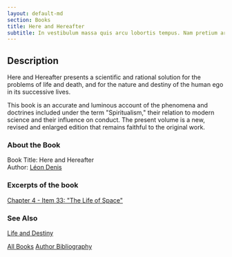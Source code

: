 ```yaml
---
layout: default-md
section: Books
title: Here and Hereafter
subtitle: In vestibulum massa quis arcu lobortis tempus. Nam pretium arcu in odio vulputate luctus.
---
```


## Description
Here and Hereafter presents a scientific and rational solution for the problems of life and death, and for the nature and destiny of the human ego in its successive lives.

This book is an accurate and luminous account of the phenomena and doctrines included under the term "Spiritualism," their relation to modern science and their influence on conduct.  The present volume is a new, revised and enlarged edition that remains faithful to the original work.


### About the Book
Book Title: Here and Hereafter  
Author: [Léon Denis](/profiles/leon-denis)  

### Excerpts of the book
[Chapter 4 - Item 33: "The Life of Space"](4-33)


### See Also
[Life and Destiny](life-and-destiny)


<a href="/books" class="button special">All Books</a>
<a href="/books/leon-denis" class="button">Author Bibliography</a>